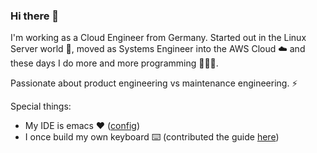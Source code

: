 ### Hi there 👋

I'm working as a Cloud Engineer from Germany. Started out in the Linux Server world 💾, moved as Systems Engineer into the AWS Cloud ☁️ and these days I do more and more programming 👨🏻‍💻.

Passionate about product engineering vs maintenance engineering. ⚡️

Special things:
- My IDE is emacs ❤️ ([config](https://github.com/flyck/.emacs.d))
- I once build my own keyboard ⌨️ (contributed the guide [here](https://github.com/adereth/dactyl-keyboard/tree/master/guide))
